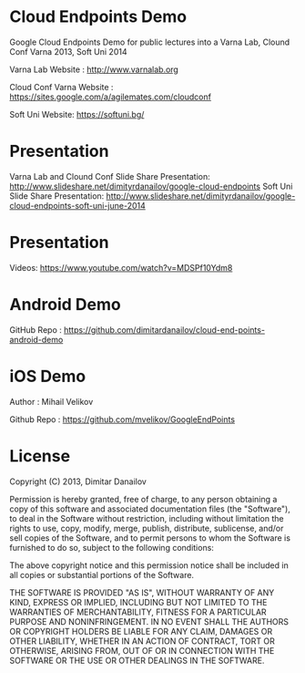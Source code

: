 Cloud Endpoints Demo
====================

Google Cloud Endpoints Demo for public lectures into a Varna Lab, Clound Conf Varna 2013, Soft Uni 2014

Varna Lab Website : http://www.varnalab.org

Cloud Conf Varna Website : https://sites.google.com/a/agilemates.com/cloudconf

Soft Uni Website: https://softuni.bg/

Presentation
====================
Varna Lab and Clound Conf Slide Share Presentation: http://www.slideshare.net/dimityrdanailov/google-cloud-endpoints
Soft Uni Slide Share Presentation: http://www.slideshare.net/dimityrdanailov/google-cloud-endpoints-soft-uni-june-2014

Presentation
====================
Videos: https://www.youtube.com/watch?v=MDSPf10Ydm8

Android Demo
====================
GitHub Repo : https://github.com/dimitardanailov/cloud-end-points-android-demo

iOS Demo
====================
Author : Mihail Velikov

Github Repo : https://github.com/mvelikov/GoogleEndPoints

License
====================
Copyright (C) 2013, Dimitar Danailov

Permission is hereby granted, free of charge, to any person obtaining a copy of this software and associated documentation files (the "Software"), to deal in the Software without restriction, including without limitation the rights to use, copy, modify, merge, publish, distribute, sublicense, and/or sell copies of the Software, and to permit persons to whom the Software is furnished to do so, subject to the following conditions:

The above copyright notice and this permission notice shall be included in all copies or substantial portions of the Software.

THE SOFTWARE IS PROVIDED "AS IS", WITHOUT WARRANTY OF ANY KIND, EXPRESS OR IMPLIED, INCLUDING BUT NOT LIMITED TO THE WARRANTIES OF MERCHANTABILITY, FITNESS FOR A PARTICULAR PURPOSE AND NONINFRINGEMENT. IN NO EVENT SHALL THE AUTHORS OR COPYRIGHT HOLDERS BE LIABLE FOR ANY CLAIM, DAMAGES OR OTHER LIABILITY, WHETHER IN AN ACTION OF CONTRACT, TORT OR OTHERWISE, ARISING FROM, OUT OF OR IN CONNECTION WITH THE SOFTWARE OR THE USE OR OTHER DEALINGS IN THE SOFTWARE.


